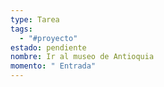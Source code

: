 ```yaml
---
type: Tarea
tags:
  - "#proyecto"
estado: pendiente
nombre: Ir al museo de Antioquia
momento: " Entrada"
---
```


